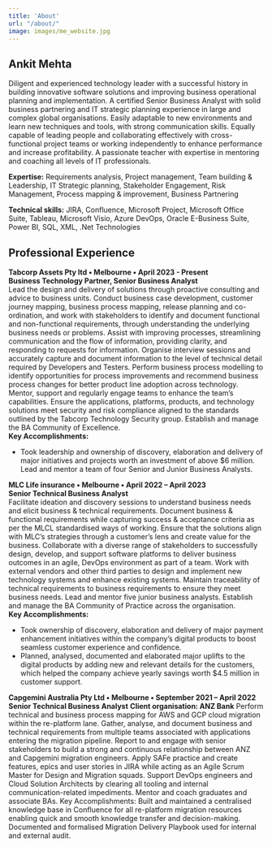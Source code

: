 ```yaml
---
title: 'About'
url: "/about/"
image: images/me_website.jpg
---
```


## Ankit Mehta

Diligent and experienced technology leader with a successful history in building innovative software solutions and improving business operational planning and implementation. A certified Senior Business Analyst with solid business partnering and IT strategic planning experience in large and complex global organisations. Easily adaptable to new environments and learn new techniques and tools, with strong communication skills. Equally capable of leading people and collaborating effectively with cross-functional project teams or working independently to enhance performance and increase profitability. A passionate teacher with expertise in mentoring and coaching all levels of IT professionals. 

**Expertise:** Requirements analysis, Project management, Team building & Leadership, IT Strategic planning, Stakeholder Engagement, Risk Management, Process mapping & improvement, Business Partnering

**Technical skills:** JIRA, Confluence, Microsoft Project, Microsoft Office Suite, Tableau, Microsoft Visio, Azure DevOps, Oracle E-Business Suite, Power BI, SQL, XML, .Net Technologies

## Professional Experience
 
**Tabcorp Assets Pty ltd • Melbourne • April 2023 - Present**  
**Business Technology Partner, Senior Business Analyst**  
Lead the design and delivery of solutions through proactive consulting and advice to business units. Conduct business case development, customer journey mapping, business process mapping, release planning and co-ordination, and work with stakeholders to identify and document functional and non-functional requirements, through understanding the underlying business needs or problems. Assist with improving processes, streamlining communication and the flow of information, providing clarity, and responding to requests for information. Organise interview sessions and accurately capture and document information to the level of technical detail required by Developers and Testers. Perform business process modelling to identify opportunities for process improvements and recommend business process changes for better product line adoption across technology. Mentor, support and regularly engage teams to enhance the team’s capabilities. Ensure the applications, platforms, products, and technology solutions meet security and risk compliance aligned to the standards outlined by the Tabcorp Technology Security group. Establish and manage the BA Community of Excellence.  
**Key Accomplishments:**
* Took leadership and ownership of discovery, elaboration and delivery of major initiatives and projects worth an investment of above $6 million. Lead and mentor a team of four Senior and Junior Business Analysts.

**MLC Life insurance • Melbourne • April 2022 – April 2023**  
**Senior Technical Business Analyst**  
Facilitate ideation and discovery sessions to understand business needs and elicit business & technical requirements. Document business & functional requirements while capturing success & acceptance criteria as per the MLCL standardised ways of working. Ensure that the solutions align with MLC’s strategies through a customer’s lens and create value for the business. Collaborate with a diverse range of stakeholders to successfully design, develop, and support software platforms to deliver business outcomes in an agile, DevOps environment as part of a team. Work with external vendors and other third parties to design and implement new technology systems and enhance existing systems. Maintain traceability of technical requirements to business requirements to ensure they meet business needs. Lead and mentor five junior business analysts. Establish and manage the BA Community of Practice across the organisation.  
**Key Accomplishments:**
* Took ownership of discovery, elaboration and delivery of major payment enhancement initiatives within the company’s digital products to boost seamless customer experience and confidence.
* Planned, analysed, documented and elaborated major uplifts to the digital products by adding new and relevant details for the customers, which helped the company achieve yearly savings worth $4.5 million in customer support.

**Capgemini Australia Pty Ltd • Melbourne • September 2021 – April 2022**
**Senior Technical Business Analyst**
**Client organisation: ANZ Bank**
Perform technical and business process mapping for AWS and GCP cloud migration within the re-platform lane. Gather, analyse, and document business and technical requirements from multiple teams associated with applications entering the migration pipeline. Report to and engage with senior stakeholders to build a strong and continuous relationship between ANZ and Capgemini migration engineers. Apply SAFe practice and create features, epics and user stories in JIRA while acting as an Agile Scrum Master for Design and Migration squads. Support DevOps engineers and Cloud Solution Architects by clearing all tooling and internal communication-related impediments. Mentor and coach graduates and associate BAs. 
Key Accomplishments:
Built and maintained a centralised knowledge base in Confluence for all re-platform migration resources enabling quick and smooth knowledge transfer and decision-making.
Documented and formalised Migration Delivery Playbook used for internal and external audit.

